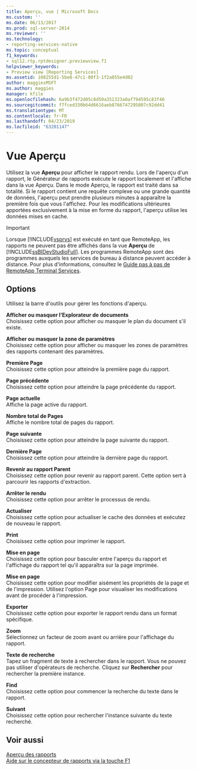 ```yaml
---
title: Aperçu, vue | Microsoft Docs
ms.custom: ''
ms.date: 06/13/2017
ms.prod: sql-server-2014
ms.reviewer: ''
ms.technology:
- reporting-services-native
ms.topic: conceptual
f1_keywords:
- sql12.rtp.rptdesigner.previewview.f1
helpviewer_keywords:
- Preview view [Reporting Services]
ms.assetid: 108255d1-5be8-47c1-80f3-1f2a055e4d02
author: maggiesMSFT
ms.author: maggies
manager: kfile
ms.openlocfilehash: 6a9b3f472d05c8d50a351323a0af794595c83f46
ms.sourcegitcommit: f7fced330b64d6616aeb8766747295807c92dd41
ms.translationtype: MT
ms.contentlocale: fr-FR
ms.lasthandoff: 04/23/2019
ms.locfileid: "63201147"
---
```

# <a name="preview-view"></a>Vue Aperçu
  Utilisez la vue **Aperçu** pour afficher le rapport rendu. Lors de l'aperçu d'un rapport, le Générateur de rapports exécute le rapport localement et l'affiche dans la vue Aperçu. Dans le mode Aperçu, le rapport est traité dans sa totalité. Si le rapport contient une requête complexe ou une grande quantité de données, l'aperçu peut prendre plusieurs minutes à apparaître la première fois que vous l'affichez. Pour les modifications ultérieures apportées exclusivement à la mise en forme du rapport, l'aperçu utilise les données mises en cache.  
  
> [!IMPORTANT]  
>  Lorsque [!INCLUDE[vsprvs](../../includes/vsprvs-md.md)] est exécuté en tant que RemoteApp, les rapports ne peuvent pas être affichés dans la vue **Aperçu** de [!INCLUDE[ssBIDevStudioFull](../../includes/ssbidevstudiofull-md.md)]. Les programmes RemoteApp sont des programmes auxquels les services de bureau à distance peuvent accéder à distance. Pour plus d'informations, consultez le [Guide pas à pas de RemoteApp Terminal Services](https://technet.microsoft.com/library/cc730673\(WS.10\).aspx).  
  
## <a name="options"></a>Options  
 Utilisez la barre d'outils pour gérer les fonctions d'aperçu.  
  
 **Afficher ou masquer l’Explorateur de documents**  
 Choisissez cette option pour afficher ou masquer le plan du document s'il existe.  
  
 **Afficher ou masquer la zone de paramètres**  
 Choisissez cette option pour afficher ou masquer les zones de paramètres des rapports contenant des paramètres.  
  
 **Première Page**  
 Choisissez cette option pour atteindre la première page du rapport.  
  
 **Page précédente**  
 Choisissez cette option pour atteindre la page précédente du rapport.  
  
 **Page actuelle**  
 Affiche la page active du rapport.  
  
 **Nombre total de Pages**  
 Affiche le nombre total de pages du rapport.  
  
 **Page suivante**  
 Choisissez cette option pour atteindre la page suivante du rapport.  
  
 **Dernière Page**  
 Choisissez cette option pour atteindre la dernière page du rapport.  
  
 **Revenir au rapport Parent**  
 Choisissez cette option pour revenir au rapport parent. Cette option sert à parcourir les rapports d'extraction.  
  
 **Arrêter le rendu**  
 Choisissez cette option pour arrêter le processus de rendu.  
  
 **Actualiser**  
 Choisissez cette option pour actualiser le cache des données et exécutez de nouveau le rapport.  
  
 **Print**  
 Choisissez cette option pour imprimer le rapport.  
  
 **Mise en page**  
 Choisissez cette option pour basculer entre l'aperçu du rapport et l'affichage du rapport tel qu'il apparaîtra sur la page imprimée.  
  
 **Mise en page**  
 Choisissez cette option pour modifier aisément les propriétés de la page et de l'impression. Utilisez l'option Page pour visualiser les modifications avant de procéder à l'impression.  
  
 **Exporter**  
 Choisissez cette option pour exporter le rapport rendu dans un format spécifique.  
  
 **Zoom**  
 Sélectionnez un facteur de zoom avant ou arrière pour l'affichage du rapport.  
  
 **Texte de recherche**  
 Tapez un fragment de texte à rechercher dans le rapport. Vous ne pouvez pas utiliser d'opérateurs de recherche. Cliquez sur **Rechercher** pour rechercher la première instance.  
  
 **Find**  
 Choisissez cette option pour commencer la recherche du texte dans le rapport.  
  
 **Suivant**  
 Choisissez cette option pour rechercher l'instance suivante du texte recherché.  
  
## <a name="see-also"></a>Voir aussi  
 [Aperçu des rapports](../reports/previewing-reports.md)   
 [Aide sur le concepteur de rapports via la touche F1](report-designer-f1-help.md)  
  
  
